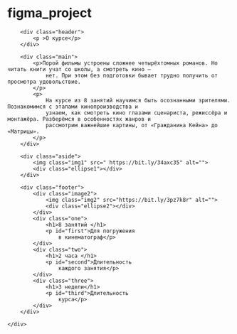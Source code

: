 # figma_project

<!DOCTYPE html>
<html>

<head>
    <title></title>
</head>
<link rel="stylesheet" href="style.css">

<body>
    <div>

        <div class="header">
            <p >О курсе</p>
        </div>

        <div class="main">
            <p>Порой фильмы устроены сложнее четырёхтомных романов. Но читать книги учат со школы, а смотреть кино —
                нет. При этом без подготовки бывает трудно получить от просмотра удовольствие.
            </p>
            <p>
                На курсе из 8 занятий научимся быть осознанными зрителями. Познакомимся с этапами кинопроизводства и
                узнаем, как смотреть кино глазами сценариста, режиссёра и монтажёра. Разберёмся в особенностях жанров и
                рассмотрим важнейшие картины, от «Гражданина Кейна» до «Матрицы».
            </p>
        </div>

        <div class="aside">
            <img class="img1" src=" https://bit.ly/34axc35" alt="">
            <div class="ellipse1"></div>
        </div>

        <div class="footer">
            <div class="image2">
                <img class="img2" src="https://bit.ly/3pz7k8r" alt="">
                <div class="ellipse2"></div>
            </div>
            <div class="one">
                <h1>8 занятий </h1>
                <p id="first">Для погружения
                    в кинематограф</p>
            </div>
            <div class="two">
                <h1>2 часа </h1>
                <p id="second">Длительность
                    каждого занятия</p>
            </div>
            <div class="three">
                <h1>3 недели</h1>
                <p id="third">Длительность
                    курса</p>
            </div>
        </div>

    </div>
</body>

</html>
